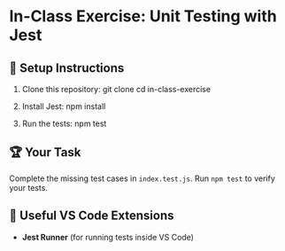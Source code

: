# In-Class Exercise: Unit Testing with Jest

## 🚀 Setup Instructions

1. Clone this repository: 
git clone <repo-link> cd in-class-exercise

2. Install Jest:
npm install

3. Run the tests:
npm test

## 🏆 Your Task
Complete the missing test cases in `index.test.js`. Run `npm test` to verify your tests.

## 🔧 Useful VS Code Extensions
- **Jest Runner** (for running tests inside VS Code)

